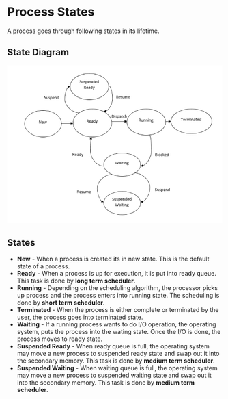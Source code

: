 # Process States

A process goes through following states in its lifetime.

## State Diagram
<img src="../images/Process States.png"/>

## States

* **New** - When a process is created its in new state. This is the default state of a process.
* **Ready** - When a process is up for execution, it is put into ready queue. This task is done by **long term scheduler**.
* **Running** - Depending on the scheduling algorithm, the processor picks up process and the process enters into running state. The scheduling is done by **short term scheduler**.
* **Terminated** - When the process is either complete or terminated by the user, the process goes into terminated state.
* **Waiting** - If a running process wants to do I/O operation, the operating system, puts the process into the wating state. Once the I/O is done, the process moves to ready state.
* **Suspended Ready** - When ready queue is full, the operating system may move a new process to suspended ready state and swap out it into the secondary memory. This task is done by **medium term scheduler**.
* **Suspended Waiting** - When waiting queue is full, the operating system may move a new process to suspended waiting state and swap out it into the secondary memory. This task is done by **medium term scheduler**.
